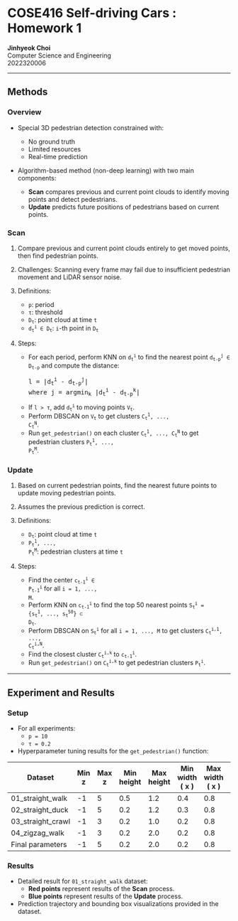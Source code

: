 # COSE416 Self-driving Cars : Homework 1

**Jinhyeok Choi**  
Computer Science and Engineering  
2022320006  

---

## Methods

### Overview
- Special 3D pedestrian detection constrained with:
  - No ground truth
  - Limited resources
  - Real-time prediction

- Algorithm-based method (non-deep learning) with two main components:
  - **Scan** compares previous and current point clouds to identify moving points and detect pedestrians.
  - **Update** predicts future positions of pedestrians based on current points.

### Scan
1. Compare previous and current point clouds entirely to get moved points, then find pedestrian points.
2. Challenges: Scanning every frame may fail due to insufficient pedestrian movement and LiDAR sensor noise.
3. Definitions:
   - <code>p</code>: period
   - <code>&tau;</code>: threshold
   - <code>D<sub>t</sub></code>: point cloud at time <code>t</code>
   - <code>d<sub>t</sub><sup>i</sup> &isin; D<sub>t</sub></code>: <code>i</code>-th point in <code>D<sub>t</sub></code>

4. Steps:
   - For each period, perform KNN on <code>d<sub>t</sub><sup>i</sup></code> to find the nearest point <code>d<sub>t-p</sub><sup>j</sup> &isin; D<sub>t-p</sub></code> and compute the distance:
     <pre>
     l = |d<sub>t</sub><sup>i</sup> - d<sub>t-p</sub><sup>j</sup>|
     where j = argmin<sub>k</sub> |d<sub>t</sub><sup>i</sup> - d<sub>t-p</sub><sup>k</sup>|
     </pre>
   - If <code>l &gt; &tau;</code>, add <code>d<sub>t</sub><sup>i</sup></code> to moving points <code>V<sub>t</sub></code>.
   - Perform DBSCAN on <code>V<sub>t</sub></code> to get clusters <code>C<sub>t</sub><sup>1</sup>, ..., C<sub>t</sub><sup>N</sup></code>.
   - Run `get_pedestrian()` on each cluster <code>C<sub>t</sub><sup>1</sup>, ..., C<sub>t</sub><sup>N</sup></code> to get pedestrian clusters <code>P<sub>t</sub><sup>1</sup>, ..., P<sub>t</sub><sup>M</sup></code>.

### Update
1. Based on current pedestrian points, find the nearest future points to update moving pedestrian points.
2. Assumes the previous prediction is correct.
3. Definitions:
   - <code>D<sub>t</sub></code>: point cloud at time <code>t</code>
   - <code>P<sub>t</sub><sup>1</sup>, ..., P<sub>t</sub><sup>M</sup></code>: pedestrian clusters at time <code>t</code>

4. Steps:
   - Find the center <code>c<sub>t-1</sub><sup>i</sup> &isin; P<sub>t-1</sub><sup>i</sup></code> for all <code>i = 1, ..., M</code>.
   - Perform KNN on <code>c<sub>t-1</sub><sup>i</sup></code> to find the top 50 nearest points <code>S<sub>t</sub><sup>i</sup> = {s<sub>t</sub><sup>1</sup>, ..., s<sub>t</sub><sup>50</sup>} &sub; D<sub>t</sub></code>.
   - Perform DBSCAN on <code>S<sub>t</sub><sup>i</sup></code> for all <code>i = 1, ..., M</code> to get clusters <code>C<sub>t</sub><sup>i,1</sup>, ..., C<sub>t</sub><sup>i,N</sup></code>.
   - Find the closest cluster <code>C<sub>t</sub><sup>i,k</sup></code> to <code>c<sub>t-1</sub><sup>i</sup></code>.
   - Run `get_pedestrian()` on <code>C<sub>t</sub><sup>i,k</sup></code> to get pedestrian clusters <code>P<sub>t</sub><sup>i</sup></code>.

---

## Experiment and Results

### Setup
- For all experiments:
  - <code>p = 10</code>
  - <code>&tau; = 0.2</code>
- Hyperparameter tuning results for the `get_pedestrian()` function:

| Dataset           | Min z  | Max z  | Min height | Max height | Min width \( x \) | Max width \( x \) | Min width \( y \) | Max width \( y \) |
|-------------------|--------|--------|------------|------------|-------------------|-------------------|-------------------|-------------------|
| 01_straight_walk  | -1     | 5      | 0.5        | 1.2        | 0.4               | 0.8               | 0.2               | 0.6               |
| 02_straight_duck  | -1     | 5      | 0.2        | 1.2        | 0.3               | 0.8               | 0.2               | 0.8               |
| 03_straight_crawl | -1     | 3      | 0.2        | 1.0        | 0.2               | 0.8               | 0.2               | 0.8               |
| 04_zigzag_walk    | -1     | 3      | 0.2        | 2.0        | 0.2               | 0.8               | 0.2               | 0.8               |
| Final parameters  | -1     | 5      | 0.2        | 2.0        | 0.2               | 0.8               | 0.2               | 0.8               |

### Results
- Detailed result for `01_straight_walk` dataset:
  - **Red points** represent results of the **Scan** process.
  - **Blue points** represent results of the **Update** process.
- Prediction trajectory and bounding box visualizations provided in the dataset.

